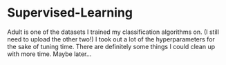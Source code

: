 # Supervised-Learning
Adult is one of the datasets I trained my classification algorithms on. (I still need to upload the other two!) I took out a lot of the hyperparameters for the sake of tuning time. There are definitely some things I could clean up with more time. Maybe later...
